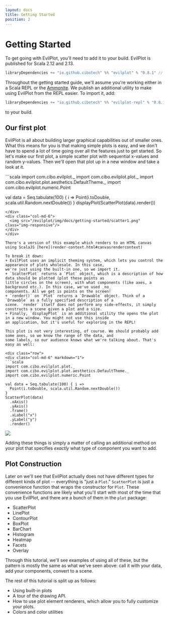 ```yaml
---
layout: docs
title: Getting Started
position: 2
---
```

# Getting Started

To get going with EvilPlot, you'll need to add it to your build. EvilPlot is published for Scala 2.12 and 2.13.
```scala
libraryDependencies += "io.github.cibotech" %% "evilplot" % "0.8.1" // Use %%% instead of %% if you're using ScalaJS
```

Throughout the getting started guide, we'll assume you're working either in a Scala REPL or the [Ammonite](http://ammonite.io). We publish an additional
utility to make using EvilPlot from the REPL easier. To import it, add:

```scala
libraryDependencies += "io.github.cibotech" %% "evilplot-repl" % "0.8.1" // Use %%% instead of %% if you're using ScalaJS
```
to your build.

## Our first plot

EvilPlot is all about building larger graphical capabilities out of smaller ones. What this means for you is that making
simple plots is easy, and we don't have to spend a lot of time going over all the features just to get started. So let's make
our first plot, a simple scatter plot with sequential x-values and random y-values. Then we'll open that plot up in a new window
and take a look at it.

<div class="row">
<div class="col-md-6" markdown="1">
```scala
import com.cibo.evilplot._
import com.cibo.evilplot.plot._
import com.cibo.evilplot.plot.aesthetics.DefaultTheme._
import com.cibo.evilplot.numeric.Point

val data = Seq.tabulate(100) { i =>
  Point(i.toDouble, scala.util.Random.nextDouble())
}
displayPlot(ScatterPlot(data).render())
```
</div>
<div class="col-md-6">
  <img src="/evilplot/img/docs/getting-started/scatter1.png" class="img-responsive"/>
</div>
</div>

There's a version of this example which renders to an HTML canvas using ScalaJS [here](render-context.html#canvasrendercontext)

To break it down:
+ EvilPlot uses an implicit theming system, which lets you control the appearance of plots wholesale. In this case,
we're just using the built-in one, so we import it.
+ `ScatterPlot` returns a `Plot` object, which is a description of how data should be plotted (plot these points as
little circles on the screen), with what components (like axes, a background etc.). In this case, we've used _no_
components. All we get is points on the screen!
+ `render()` on `Plot` returns a `Drawable` object. Think of a `Drawable` as a fully specified description of a
scene. `render` itself does not perform any side-effects, it simply constructs a scene given a plot and a size.
+ Finally, `displayPlot` is an additional utility the opens the plot in a new window. You might not use this inside
an application, but it's useful for exploring in the REPL!

This plot is not very interesting, of course. We should probably add some axes, so we know the range of the data, and
some labels, so our audience knows what we're talking about. That's easy as well:

<div class="row">
<div class="col-md-6" markdown="1">
```scala
import com.cibo.evilplot.plot._
import com.cibo.evilplot.plot.aesthetics.DefaultTheme._
import com.cibo.evilplot.numeric.Point

val data = Seq.tabulate(100) { i =>
  Point(i.toDouble, scala.util.Random.nextDouble())
}
ScatterPlot(data)
  .xAxis()
  .yAxis()
  .frame()
  .xLabel("x")
  .yLabel("y")
  .render()
```
</div>
<div class="col-md-6">
<img src="/evilplot/img/docs/getting-started/scatter2.png" class="img-responsive"/>
</div>
</div>

Adding these things is simply a matter of calling an additional method on your plot that specifies _exactly_ what type
of component you want to add.

## Plot Construction

Later on we'll see that EvilPlot actually does not have different types for different kinds of plot -- everything is
"just a `Plot`." `ScatterPlot` is just a convenience function that wraps the constructor for `Plot`. These convenience
functions are likely what you'll start with most of the time that you use EvilPlot, and there are a bunch of them in the
`plot` package:

+ ScatterPlot
+ LinePlot
+ ContourPlot
+ BoxPlot
+ BarChart
+ Histogram
+ Heatmap
+ Facets
+ Overlay

Through this tutorial, we'll see examples of using all of these, but the pattern is mostly the same as what we've seen
above: call it with your data, add your components, convert to a scene.

The rest of this tutorial is split up as follows:
+ Using built-in plots
+ A tour of the drawing API.
+ How to use plot element renderers, which allow you to fully customize your plots.
+ Colors and color utilities
